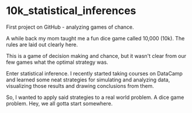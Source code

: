 # 10k_statistical_inferences
First project on GitHub - analyzing games of chance.

A while back my mom taught me a fun dice game called 10,000 (10k). The rules are laid out clearly here. 

This is a game of decision making and chance, but it wasn't clear from our few games what the optimal strategy was. 

Enter statistical inference. I recently started taking courses on DataCamp and learned some neat strategies for simulating and analyzing data, visualizing those results and drawing conclusions from them. 

So, I wanted to apply said strategies to a real world problem. A dice game problem. Hey, we all gotta start somewhere.

